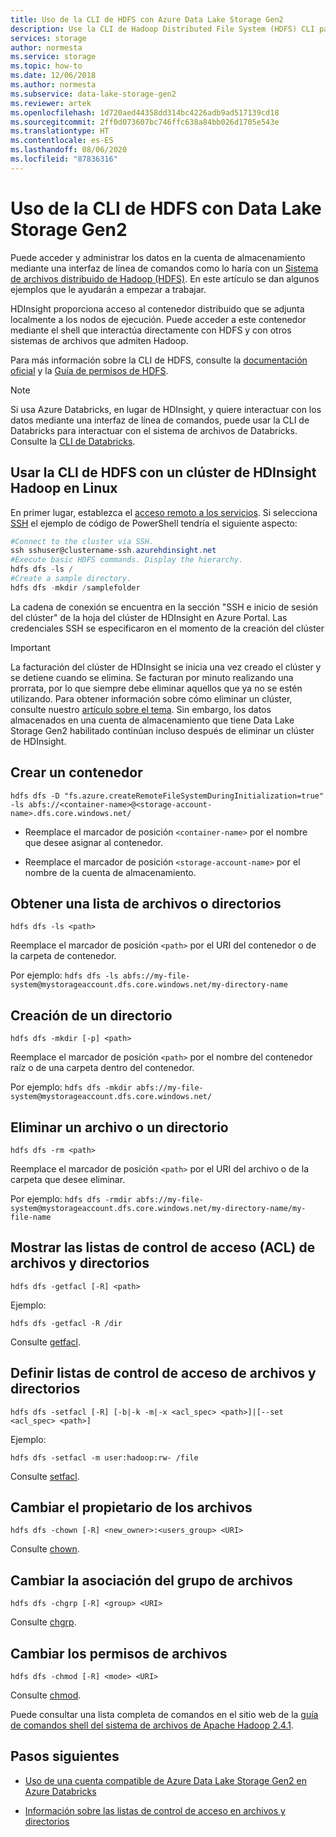 ```yaml
---
title: Uso de la CLI de HDFS con Azure Data Lake Storage Gen2
description: Use la CLI de Hadoop Distributed File System (HDFS) CLI para Azure Data Lake Storage Gen2. Cree un contenedor, obtenga una lista de archivos o directorios, etc.
services: storage
author: normesta
ms.service: storage
ms.topic: how-to
ms.date: 12/06/2018
ms.author: normesta
ms.subservice: data-lake-storage-gen2
ms.reviewer: artek
ms.openlocfilehash: 1d720aed44358dd314bc4226adb9ad517139cd18
ms.sourcegitcommit: 2ff0d073607bc746ffc638a84bb026d1705e543e
ms.translationtype: HT
ms.contentlocale: es-ES
ms.lasthandoff: 08/06/2020
ms.locfileid: "87836316"
---
```

# <a name="using-the-hdfs-cli-with-data-lake-storage-gen2"></a>Uso de la CLI de HDFS con Data Lake Storage Gen2

Puede acceder y administrar los datos en la cuenta de almacenamiento mediante una interfaz de línea de comandos como lo haría con un [Sistema de archivos distribuido de Hadoop (HDFS)](https://hadoop.apache.org/docs/current/hadoop-project-dist/hadoop-hdfs/HdfsDesign.html). En este artículo se dan algunos ejemplos que le ayudarán a empezar a trabajar.

HDInsight proporciona acceso al contenedor distribuido que se adjunta localmente a los nodos de ejecución. Puede acceder a este contenedor mediante el shell que interactúa directamente con HDFS y con otros sistemas de archivos que admiten Hadoop.

Para más información sobre la CLI de HDFS, consulte la [documentación oficial](https://hadoop.apache.org/docs/r2.4.1/hadoop-project-dist/hadoop-common/FileSystemShell.html) y la [Guía de permisos de HDFS](https://hadoop.apache.org/docs/current/hadoop-project-dist/hadoop-hdfs/HdfsPermissionsGuide.html).

>[!NOTE]
>Si usa Azure Databricks, en lugar de HDInsight, y quiere interactuar con los datos mediante una interfaz de línea de comandos, puede usar la CLI de Databricks para interactuar con el sistema de archivos de Databricks. Consulte la [CLI de Databricks](https://docs.azuredatabricks.net/user-guide/dev-tools/databricks-cli.html).

## <a name="use-the-hdfs-cli-with-an-hdinsight-hadoop-cluster-on-linux"></a>Usar la CLI de HDFS con un clúster de HDInsight Hadoop en Linux

En primer lugar, establezca el [acceso remoto a los servicios](https://docs.microsoft.com/azure/hdinsight/hdinsight-hadoop-linux-information#remote-access-to-services). Si selecciona [SSH](https://docs.microsoft.com/azure/hdinsight/hdinsight-hadoop-linux-use-ssh-unix) el ejemplo de código de PowerShell tendría el siguiente aspecto:

```powershell
#Connect to the cluster via SSH.
ssh sshuser@clustername-ssh.azurehdinsight.net
#Execute basic HDFS commands. Display the hierarchy.
hdfs dfs -ls /
#Create a sample directory.
hdfs dfs -mkdir /samplefolder
```
La cadena de conexión se encuentra en la sección "SSH e inicio de sesión del clúster" de la hoja del clúster de HDInsight en Azure Portal. Las credenciales SSH se especificaron en el momento de la creación del clúster

>[!IMPORTANT]
>La facturación del clúster de HDInsight se inicia una vez creado el clúster y se detiene cuando se elimina. Se facturan por minuto realizando una prorrata, por lo que siempre debe eliminar aquellos que ya no se estén utilizando. Para obtener información sobre cómo eliminar un clúster, consulte nuestro [artículo sobre el tema](../../hdinsight/hdinsight-delete-cluster.md). Sin embargo, los datos almacenados en una cuenta de almacenamiento que tiene Data Lake Storage Gen2 habilitado continúan incluso después de eliminar un clúster de HDInsight.

## <a name="create-a-container"></a>Crear un contenedor

`hdfs dfs -D "fs.azure.createRemoteFileSystemDuringInitialization=true" -ls abfs://<container-name>@<storage-account-name>.dfs.core.windows.net/`

* Reemplace el marcador de posición `<container-name>` por el nombre que desee asignar al contenedor.

* Reemplace el marcador de posición `<storage-account-name>` por el nombre de la cuenta de almacenamiento.

## <a name="get-a-list-of-files-or-directories"></a>Obtener una lista de archivos o directorios

`hdfs dfs -ls <path>`

Reemplace el marcador de posición `<path>` por el URI del contenedor o de la carpeta de contenedor.

Por ejemplo: `hdfs dfs -ls abfs://my-file-system@mystorageaccount.dfs.core.windows.net/my-directory-name`

## <a name="create-a-directory"></a>Creación de un directorio

`hdfs dfs -mkdir [-p] <path>`

Reemplace el marcador de posición `<path>` por el nombre del contenedor raíz o de una carpeta dentro del contenedor.

Por ejemplo: `hdfs dfs -mkdir abfs://my-file-system@mystorageaccount.dfs.core.windows.net/`

## <a name="delete-a-file-or-directory"></a>Eliminar un archivo o un directorio

`hdfs dfs -rm <path>`

Reemplace el marcador de posición `<path>` por el URI del archivo o de la carpeta que desee eliminar.

Por ejemplo: `hdfs dfs -rmdir abfs://my-file-system@mystorageaccount.dfs.core.windows.net/my-directory-name/my-file-name`

## <a name="display-the-access-control-lists-acls-of-files-and-directories"></a>Mostrar las listas de control de acceso (ACL) de archivos y directorios

`hdfs dfs -getfacl [-R] <path>`

Ejemplo:

`hdfs dfs -getfacl -R /dir`

Consulte [getfacl](https://hadoop.apache.org/docs/r2.4.1/hadoop-project-dist/hadoop-common/FileSystemShell.html#getfacl).

## <a name="set-acls-of-files-and-directories"></a>Definir listas de control de acceso de archivos y directorios

`hdfs dfs -setfacl [-R] [-b|-k -m|-x <acl_spec> <path>]|[--set <acl_spec> <path>]`

Ejemplo:

`hdfs dfs -setfacl -m user:hadoop:rw- /file`

Consulte [setfacl](https://hadoop.apache.org/docs/r2.4.1/hadoop-project-dist/hadoop-common/FileSystemShell.html#setfacl).

## <a name="change-the-owner-of-files"></a>Cambiar el propietario de los archivos

`hdfs dfs -chown [-R] <new_owner>:<users_group> <URI>`

Consulte [chown](https://hadoop.apache.org/docs/r2.4.1/hadoop-project-dist/hadoop-common/FileSystemShell.html#chown).

## <a name="change-group-association-of-files"></a>Cambiar la asociación del grupo de archivos

`hdfs dfs -chgrp [-R] <group> <URI>`

Consulte [chgrp](https://hadoop.apache.org/docs/r2.4.1/hadoop-project-dist/hadoop-common/FileSystemShell.html#chgrp).

## <a name="change-the-permissions-of-files"></a>Cambiar los permisos de archivos

`hdfs dfs -chmod [-R] <mode> <URI>`

Consulte [chmod](https://hadoop.apache.org/docs/r2.4.1/hadoop-project-dist/hadoop-common/FileSystemShell.html#chmod).

Puede consultar una lista completa de comandos en el sitio web de la [guía de comandos shell del sistema de archivos de Apache Hadoop 2.4.1](https://hadoop.apache.org/docs/r2.4.1/hadoop-project-dist/hadoop-common/FileSystemShell.html).

## <a name="next-steps"></a>Pasos siguientes

* [Uso de una cuenta compatible de Azure Data Lake Storage Gen2 en Azure Databricks](./data-lake-storage-quickstart-create-databricks-account.md)

* [Información sobre las listas de control de acceso en archivos y directorios](https://docs.microsoft.com/azure/storage/blobs/data-lake-storage-access-control)
